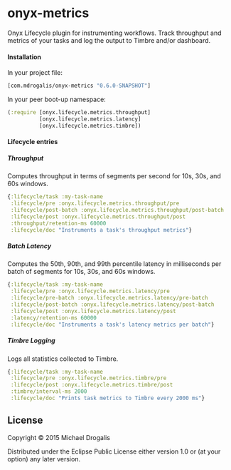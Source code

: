 # onyx-metrics

Onyx Lifecycle plugin for instrumenting workflows. Track throughput and metrics of your tasks and log the output to Timbre and/or dashboard.

#### Installation

In your project file:

```clojure
[com.mdrogalis/onyx-metrics "0.6.0-SNAPSHOT"]
```

In your peer boot-up namespace:

```clojure
(:require [onyx.lifecycle.metrics.throughput]
          [onyx.lifecycle.metrics.latency]
          [onyx.lifecycle.metrics.timbre])
```

#### Lifecycle entries

##### Throughput

Computes throughput in terms of segments per second for 10s, 30s, and 60s windows.

```clojure
{:lifecycle/task :my-task-name
 :lifecycle/pre :onyx.lifecycle.metrics.throughput/pre
 :lifecycle/post-batch :onyx.lifecycle.metrics.throughput/post-batch
 :lifecycle/post :onyx.lifecycle.metrics.throughput/post
 :throughput/retention-ms 60000
 :lifecycle/doc "Instruments a task's throughput metrics"}
```

##### Batch Latency

Computes the 50th, 90th, and 99th percentile latency in milliseconds per batch of segments for 10s, 30s, and 60s windows.

```clojure
{:lifecycle/task :my-task-name
 :lifecycle/pre :onyx.lifecycle.metrics.latency/pre
 :lifecycle/pre-batch :onyx.lifecycle.metrics.latency/pre-batch
 :lifecycle/post-batch :onyx.lifecycle.metrics.latency/post-batch
 :lifecycle/post :onyx.lifecycle.metrics.latency/post
 :latency/retention-ms 60000
 :lifecycle/doc "Instruments a task's latency metrics per batch"}
```

##### Timbre Logging

Logs all statistics collected to Timbre.

```clojure
{:lifecycle/task :my-task-name
 :lifecycle/pre :onyx.lifecycle.metrics.timbre/pre
 :lifecycle/post :onyx.lifecycle.metrics.timbre/post
 :timbre/interval-ms 2000
 :lifecycle/doc "Prints task metrics to Timbre every 2000 ms"}
```

## License

Copyright © 2015 Michael Drogalis

Distributed under the Eclipse Public License either version 1.0 or (at
your option) any later version.
